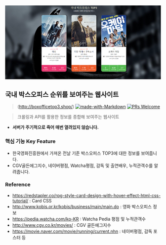 ![meta](./static/meta.PNG)

## 국내 박스오피스 순위를 보여주는 웹사이트
>  (http://boxofficetop3.shop/)
[![made-with-Markdown](https://img.shields.io/badge/Made%20with-Markdown-1f425f.svg)](http://commonmark.org)
[![PRs Welcome](https://img.shields.io/badge/PRs-welcome-brightgreen.svg?style=flat-square)](http://makeapullrequest.com)



> 크롤링과 API를 활용한 정보를 종합해 보여주는 웹사이트 
- **서버가 주기적으로 죽어 매번 열려있지 않습니다.**

### 핵심 기능  Key Feature
- 한국영화진흥원에서 가져온 전날 기준 박스오피스 TOP3에 대한 정보를 보여줍니다.
- CGV골든에그지수, 네이버평점, Watcha평점, 감독 및 출연배우, 누적관객수를 알려줍니다.

### Reference

- https://redstapler.co/rpg-style-card-design-with-hover-effect-html-css-tutorial/ : Card CSS
- http://www.kobis.or.kr/kobis/business/main/main.do : 영화 박스오피스 정보
- https://pedia.watcha.com/ko-KR : Watcha Pedia 평점 및 누적관객수
- http://www.cgv.co.kr/movies/ : CGV 골든에그지수
- https://movie.naver.com/movie/running/current.nhn : 네이버평점, 감독 포스터 등



